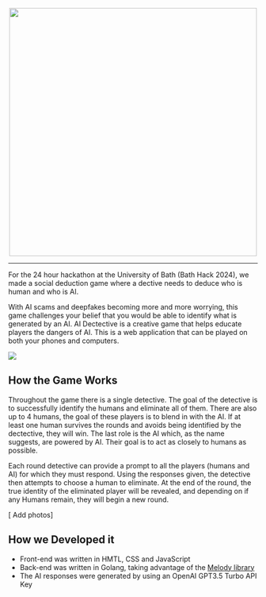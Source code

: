 <p align="center">
<img src="https://github.com/Robert-Dobson/AIDetective/assets/43008203/baa11f1f-bd27-4750-979b-46e019b6168e.svg" width = 500>
</p>

-----
For the 24 hour hackathon at the University of Bath (Bath Hack 2024), we made a social deduction game where a dective needs to deduce who is human and who is AI. 

With AI scams and deepfakes becoming more and more worrying, this game challenges your belief that you would be able to identify what is generated by an AI. AI Dectective is a creative game that helps educate players the dangers of AI. This is a web application that can be played on both your phones and computers.

![](https://github.com/Robert-Dobson/AIDetective/assets/43008203/63233145-aba4-4afe-a554-6dcf6af5c6ae.gif)


## How the Game Works
Throughout the game there is a single detective. The goal of the detective is to successfully identify the humans and eliminate all of them. There are also up to 4 humans, the goal of these players is to blend in with the AI. If at least one human survives the rounds and avoids being identified by the dectective, they will win. The last role is the AI which, as the name suggests, are powered by AI. Their goal is to act as closely to humans as possible. 

Each round detective can provide a prompt to all the players (humans and AI) for which they must respond. Using the responses given, the detective then attempts to choose a human to eliminate. At the end of the round, the true identity of the eliminated player will be revealed, and depending on if any Humans remain, they will begin a new round. 

[ Add photos]

## How we Developed it
- Front-end was written in HMTL, CSS and JavaScript
- Back-end was written in Golang, taking advantage of the [Melody library](https://github.com/olahol/melody/tree/master)
- The AI responses were generated by using an OpenAI GPT3.5 Turbo API Key 

